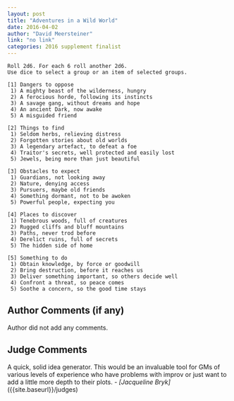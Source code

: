 ```yaml
---
layout: post
title: "Adventures in a Wild World"
date: 2016-04-02
author: "David Meersteiner"
link: "no link"
categories: 2016 supplement finalist
---
```

```
Roll 2d6. For each 6 roll another 2d6.
Use dice to select a group or an item of selected groups.

[1] Dangers to oppose
 1) A mighty beast of the wilderness, hungry
 2) A ferocious horde, following its instincts
 3) A savage gang, without dreams and hope
 4) An ancient Dark, now awake
 5) A misguided friend
 
[2] Things to find
 1) Seldom herbs, relieving distress
 2) Forgotten stories about old worlds
 3) A legendary artefact, to defeat a foe
 4) Traitor's secrets, well protected and easily lost
 5) Jewels, being more than just beautiful

[3] Obstacles to expect
 1) Guardians, not looking away
 2) Nature, denying access
 3) Pursuers, maybe old friends
 4) Something dormant, not to be awoken
 5) Powerful people, expecting you

[4] Places to discover
 1) Tenebrous woods, full of creatures
 2) Rugged cliffs and bluff mountains
 3) Paths, never trod before
 4) Derelict ruins, full of secrets
 5) The hidden side of home

[5] Something to do
 1) Obtain knowledge, by force or goodwill
 2) Bring destruction, before it reaches us
 3) Deliver something important, so others decide well
 4) Confront a threat, so peace comes
 5) Soothe a concern, so the good time stays

```
## Author Comments (if any)

Author did not add any comments.

## Judge Comments

A quick, solid idea generator. This would be an invaluable tool for GMs of various levels of experience who have problems with improv or just want to add a little more depth to their plots. _- [Jacqueline Bryk]_({{site.baseurl}}/judges)